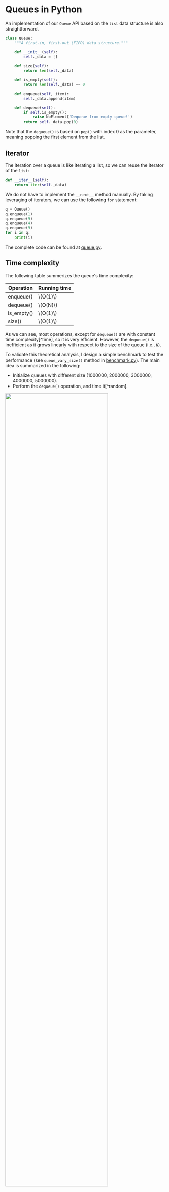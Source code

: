 # Queues in Python
An implementation of our `Queue` API based on the `list` data structure is also straightforward.

```python
class Queue:
    """A first-in, first-out (FIFO) data structure."""

    def __init__(self):
        self._data = []

    def size(self):
        return len(self._data)

    def is_empty(self):
        return len(self._data) == 0

    def enqueue(self, item):
        self._data.append(item)

    def dequeue(self):
        if self.is_empty():
            raise NoElement('Dequeue from empty queue!')
        return self._data.pop(0)
```

Note that the `dequeue()` is based on `pop()` with index 0 as the parameter, meaning popping the first element from the list.

## Iterator
The iteration over a queue is like iterating a list, so we can reuse the iterator of the `list`:

```python
def __iter__(self):
    return iter(self._data)
```

We do not have to implement the `__next__` method manually. By taking leveraging of iterators, we can use the following `for` statement:

```python
q = Queue()
q.enqueue(1)
q.enqueue(9)
q.enqueue(4)
q.enqueue(9)
for i in q:
    print(i)
```

The complete code can be found at [queue.py](https://github.com/ChenZhongPu/data-structure-swufe/tree/master/code/python/stack-queue/queue.py).

## Time complexity
The following table summerizes the queue's time complexity:

| Operation | Running time |
| -------- |  ------- |
| enqueue() | \\(O(1)\\) |
| dequeue() | \\(O(N)\\) |
| is_empty() | \\(O(1)\\) |
| size() | \\(O(1)\\) |

As we can see, most operations, except for `dequeue()` are with constant time complexity[^time], so it is very efficient. However, the `dequeue()` is inefficient as it grows linearly with respect to the size of the queue (i.e., `N`).

To validate this theoretical analysis, I design a simple benchmark to test the performance (see `queue_vary_size()` method in [benchmark.py](https://github.com/ChenZhongPu/data-structure-swufe/tree/master/code/python/stack-queue/benchmark.py)). The main idea is summarized in the following:

- Initialize queues with different size (1000000, 2000000, 3000000, 4000000, 5000000).
- Perform the `dequeue()` operation, and time it[^random].

<img src="image/queue_benchmark.png" width="80%">

As we expect, the running time is roughly linear with respect to the size of the queue.

Now let's explore the reason of the inefficiency. Since the underlying data structure is a list, when we call `enqueue()` on it, the first item will be removed and **the next N-1 items will be shifted to the left**. Clearly, this moving action will result in \\(O(N)\\). Of course this design still achieves an acceptable performance in applications in which queues have relatively modest size, but when it comes to a large amount of data, it should be improved.

## Using an array circularly
This subsection is adapted from [Circular Queue](https://www.geeksforgeeks.org/circular-queue-set-1-introduction-array-implementation/). Such structure is also known as *ring buffer* in many applications.

<img src="https://media.geeksforgeeks.org/wp-content/uploads/Circular-queue.png">

As illustrated in the figure above, we shall maintain a *front* pointer (i.e., *index*) to point to the first item and use *rear* pointer (i.e., *index*) to point to next available position[^rear]. Assume this circular array is large enough to hold all items:

- `enqueue()`: update *rear* to next one in the clock-wise.
- `dequeue()`: update *front* to next one in the clock-wise.

Now let's consider a running example to understand the principle of circular arrays. Suppose the size of the array is 8, and the queue `q` is empty at start, and the `front` is 0:

| Operation |  Front |  Rear |  Size |
| ---- | ----- | ----- | ---- |
|  (Start) | 0 | 0 | 0 |
| q.enqueue(10) | 0 | 1 | 1 |
| q.enqueue(20) | 0 | 2 | 2 |
| q.enqueue(30) | 0 | 3 | 3 |
| q.dequeue() | 1 | 4 | 2 |
| q.enqueue(40) | 1 | 5 | 3 |
| q.enqueue(50) | 1 | 6 | 4 |
| q.dequeue() | 2 | 6 | 3 |

Obviously, the `dequeue()` operation only results in a pointer shift, so **the time complexity is \\(O(1)\\)**. What a clever design! In addition, we can find that the specific pointer (i.e., *index*) does not really matter, so we can maintain *front* and *size* instead, and the *rear* can be computed based on them.

```python
class CircularQueue:
    """A queue based on a circular array."""

    DEFAULT_CAPACITY = 10

    def __init__(self):
        self._data = [None] * CircularQueue.DEFAULT_CAPACITY
        self._size = 0
        self._front = 0
```

Then, what if we call `enqueue()` when *front* is 6 and *size* is 1? In this case, the implicit *rear* will become 0 because `(7 + 1) mod 8 = 0`. The `mod` operation makes the pointer in arrays be circular.

> It is only circular conceptually, and it is still a linear array. The implementation shares many ideas with *Stack based on array* in [Stacks in Java](./stack_java.md).

A final problem to be addressed is to resize. As we have learned in [Stacks in Java](./stack_java.md), we shall resize the underlying array if the size reaches to its capacity.

```python
def enqueue(self, item):
    # expand
    if self.size() == len(self._data):
        self._resize(2 * len(self._data))
    avail = (self._front + self.size()) % len(self._data)
    self._data[avail] = item
    self._size += 1
```

We always double the array's size when the size of a queue reaches to its capacity. `avail`, computed through a mod operation, means, in fact, `rear`, the available position in the array.

```python
def dequeue(self):
    if self.is_empty():
        raise NoElement('Dequeue from empty queue!')
    # shrink (optional)
    if self.size() <= len(self._data) // 4:
        self._resize(len(self._data) // 2)
    answer = self._data[self._front]
    self._data[self._front] = None
    self._front = (self._front + 1) % len(self._data)
    self._size -= 1
    return answer
```

The shrink operation is optional to save the memory space. Again, we update `front` through a mod operation. When the pointer shifts, it is a good practice to let it point to `None` for the sake of garbage collection.

The *resize* operation is a private method, and it is worthwhile to investigate how it works:

```python
def _resize(self, capacity):
    assert capacity > self.size()
    old = self._data
    self._data = [None] * capacity
    walk = self._front
    for i in range(self._size):
        self._data[i] = old[walk]
        walk = (1 + walk) % len(old)
    self._front = 0
```

<img src="image/list_address.png" width="50%">

To understand it, we shall have a basic knowledge about the object model in Python:

When we create a list `data`, we essentially create a list and assigns the reference to `data`. So `data` is not the list itself, and it roughly has two parts: the *address* pointing to the list, and the *size* of the list.

```python
data = [1, 2, 3]
old = data
```

If we add a new item to `old`, then `data` will also be updated:

```python
old.append(4)
# [1, 2, 3, 4]
print(data)
```

Therefore, `old` and `data` refer to the same object, but with different names[^memory]. Now let's revisit the implementation of `_resize()`. After `self._data = [None] * capacity` is called, it becomes

<img src="image/list_address2.png" width="70%">

The next step is to copy from `old[front..rear]` to `data[0.._size]`. Of course, the range from `front` to `near` may be circular so it should be computed through the mod operation.

The complete code can be found at [circular_queue.py](https://github.com/ChenZhongPu/data-structure-swufe/tree/master/code/python/stack-queue/circular_queue.py). Please try to implement an iterator for circular queues on your own before checking the code in GitHub.

---
[^time] Like stacks, the time complexity of `enqueue()` is *amortized*.

[^random] To avoid the randomness brought by a single operation, we repeat it 20 times. Since 20 is much smaller than the size of queue, the measured time still makes sense.

[^rear] Some designs assume that `rear` points to the last item in a queue. In this case, `rear` is -1 when the queue is empty.

[^memory] https://towardsdatascience.com/python-memory-and-objects-e7bec4a2845